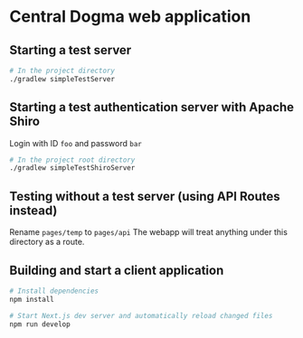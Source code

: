 # Central Dogma web application

## Starting a test server

```sh
# In the project directory
./gradlew simpleTestServer
```

## Starting a test authentication server with Apache Shiro

Login with ID `foo` and password `bar`

```sh
# In the project root directory
./gradlew simpleTestShiroServer
```

## Testing without a test server (using API Routes instead)

Rename `pages/temp` to `pages/api`
The webapp will treat anything under this directory as a route.

## Building and start a client application

```sh
# Install dependencies
npm install

# Start Next.js dev server and automatically reload changed files
npm run develop
```
